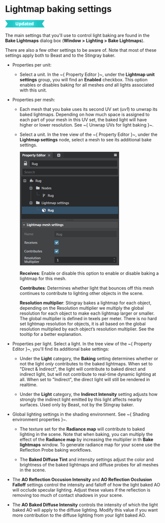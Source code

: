 # Lightmap baking settings

![UPDATED](../../../images/updated.png)

The main settings that you'll use to control light baking are found in the **Bake Lightmaps** dialog box (**Window > Lighting > Bake Lightmaps**).

There are also a few other settings to be aware of. Note that most of these settings apply both to Beast and to the Stingray baker.

-	Properties per unit:

	-	Select a unit. In the ~{ Property Editor }~, under the **Lightmap unit settings** group, you will find an **Enabled** checkbox. This option enables or disables baking for all meshes *and* all lights associated with this unit.

-	Properties per mesh:

	-	Each mesh that you bake uses its second UV set (*uv1*) to unwrap its baked lightmaps. Depending on how much space is assigned to each part of your mesh in this UV set, the baked light will have higher or lower resolution. See ~{ Unwrap UVs for light baking }~.

	-	Select a unit. In the tree view of the  ~{ Property Editor }~, under the **Lightmap settings** node, select a mesh to see its additional bake settings.

		![](../../../images/beast_settings_perMesh.png)

		**Receives**: Enable or disable this option to enable or disable baking a lightmap for this mesh.

		**Contributes**: Determines whether light that bounces off this mesh continues to contribute to lighting other objects in the scene.

		**Resolution multiplier**: Stingray bakes a lightmap for each object, depending on the Resolution multiplier we multiply the global resolution for each object to make each lightmap larger or smaller. The global multiplier is defined in texels per meter. There is no hard set lightmap resolution for objects, it is all based on the global resolution multiplied by each object’s resolution multiplier. See the tooltip for a better explanation.

-	Properties per light. Select a light. In the tree view of the  ~{ Property Editor }~, you'll find its additional bake settings:

	-	Under the **Light** category, the **Baking** setting determines whether or not the light *only* contributes to the baked lightmaps. When set to "Direct & Indirect", the light will contribute to baked direct and indirect light, but will not contribute to real-time dynamic lighting at all. When set to "Indirect", the direct light will still be rendered in realtime.

	-	Under the **Light** category, the **Indirect Intensity** setting adjusts how strongly the indirect light emitted by this light affects nearby surfaces. Used only by Beast, not by the Stingray baker.

-	Global lighting settings in the shading environment. See ~{ Shading environment properties }~.

	-	The texture set for the **Radiance map** will contribute to baked lighting in the scene. Note that when baking, you can multiply the effect of the **Radiance map** by increasing the multiplier in th **Bake lightmaps** window. To generate radiance map for your scene use the Reflection Probe baking workflows.

	-	The **Baked Diffuse Tint** and intensity settings adjust the color and brightness of the baked lightmaps and diffuse probes for all meshes in the scene.

-	The **AO Reflection Occusion Intensity** and **AO Reflection Occlusion Falloff** settings control the intensity and falloff of how the light baked AO will occlude specular lighting.  Adjust these values if the reflection is removing too much of contact shadows in your scene.

-	The **AO Baked Diffuse Intensity** controls the intensity of which the light baked AO will apply to the diffuse lighting. Modify this value if you want more contribution to the diffuse lighting from your light baked AO.
